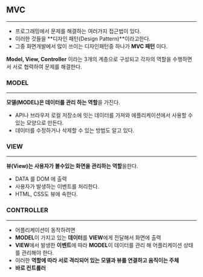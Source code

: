 
## MVC
---
- 프로그래밍에서 문제를 해결하는 여러가지 접근법이 있다.
- 이러한 것들을 **디자인 패턴(Design Pattern)**이라고한다.
- 그중 화면개발에서 많이 쓰이는 디자인패턴중 하나가 **MVC 패턴** 이다.

**Model, View, Controller** 이라는 3개의 계층으로 구성되고 각자의 역할을 수행하면서 서로 협력하여 문제를 해결한다.

### MODEL
---
**모델(MODEL)은 데이터를 관리 하는 역할**을 가진다. 
- API나 브라우저 로컬 저장소에 잇는 데이터를 가져와 에플리케이션에서 사용할 수있는 모양으로 만든다.
- 데이터를 수정하거나 삭제할 수 있는 방법도 알고 있다.
### VIEW
---
**뷰(View)는 사용자가 볼수있는 화면을 관리하는 역할**을한다.
- DATA 를 DOM 에 출력
- 사용자가 발생하는 이벤트를 처리한다.
- HTML, CSS도 뷰에 속한다.

### CONTROLLER
---
- 어플리케이션이 동작하려면
- **MODEL**이 가지고 있는 **데이터**를 **VIEW**에게 전달해서 화면에 출력
- **VIEW**에서 발생한 **이벤트**에 따라 **MODEL**이 데이터를 관리 해 어플리케이션 상태를 관리해야 한다.
- 이러한 **역할에 따라 서로 격리되어 있는 모델과 뷰를 연결하고 움직이는 주체**
- **바로 컨트롤러**

